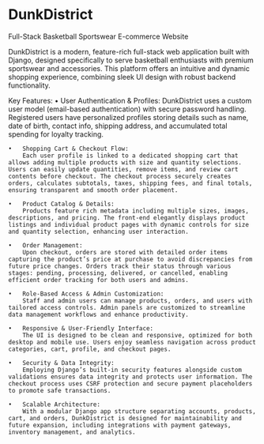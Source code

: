 # DunkDistrict

Full-Stack Basketball Sportswear E-commerce Website

DunkDistrict is a modern, feature-rich full-stack web application built with Django, designed specifically to serve basketball enthusiasts with premium sportswear and accessories. This platform offers an intuitive and dynamic shopping experience, combining sleek UI design with robust backend functionality.

Key Features:
	•	User Authentication & Profiles:
        DunkDistrict uses a custom user model (email-based authentication) with secure password handling. Registered users have personalized profiles storing details such as name, date of birth, contact info, shipping address, and accumulated total spending for loyalty tracking.

	•	Shopping Cart & Checkout Flow:
        Each user profile is linked to a dedicated shopping cart that allows adding multiple products with size and quantity selections. Users can easily update quantities, remove items, and review cart contents before checkout. The checkout process securely creates orders, calculates subtotals, taxes, shipping fees, and final totals, ensuring transparent and smooth order placement.

	•	Product Catalog & Details:
        Products feature rich metadata including multiple sizes, images, descriptions, and pricing. The front-end elegantly displays product listings and individual product pages with dynamic controls for size and quantity selection, enhancing user interaction.

	•	Order Management:
        Upon checkout, orders are stored with detailed order items capturing the product’s price at purchase to avoid discrepancies from future price changes. Orders track their status through various stages: pending, processing, delivered, or cancelled, enabling efficient order tracking for both users and admins.

	•	Role-Based Access & Admin Customization:
        Staff and admin users can manage products, orders, and users with tailored access controls. Admin panels are customized to streamline data management workflows and enhance productivity.

	•	Responsive & User-Friendly Interface:
        The UI is designed to be clean and responsive, optimized for both desktop and mobile use. Users enjoy seamless navigation across product categories, cart, profile, and checkout pages.

	•	Security & Data Integrity:
        Employing Django’s built-in security features alongside custom validations ensures data integrity and protects user information. The checkout process uses CSRF protection and secure payment placeholders to promote safe transactions.

	•	Scalable Architecture:
        With a modular Django app structure separating accounts, products, cart, and orders, DunkDistrict is designed for maintainability and future expansion, including integrations with payment gateways, inventory management, and analytics.